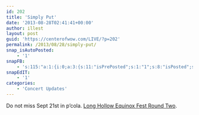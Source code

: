 ```yaml
---
id: 202
title: 'Simply Put'
date: '2013-08-28T02:41:41+00:00'
author: illest
layout: post
guid: 'https://centerofwow.com/LIVE/?p=202'
permalink: /2013/08/28/simply-put/
snap_isAutoPosted:
    - '1'
snapFB:
    - 's:115:"a:1:{i:0;a:3:{s:11:"isPrePosted";s:1:"1";s:8:"isPosted";s:1:"1";s:4:"pgID";s:30:"136530628479_10151813883733480";}}";'
snapEdIT:
    - '1'
categories:
    - 'Concert Updates'
---
```


Do not miss Sept 21st in p’cola. [Long Hollow Equinox Fest Round Two](https://www.facebook.com/events/399812593460481/ "Long Hollow Equinox Fest").